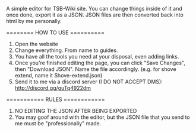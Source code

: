 A simple editor for TSB-Wiki site. You can change things inside of it and once done, export it as a JSON.
JSON files are then converted back into html by me personally.

======== HOW TO USE ==========

1. Open the website
2. Change everything. From name to guides.
3. You have all the tools you need at your disposal, even adding links.
4. Once you're finished editing the page, you can click "Save Changes", then "Download JSON". Name the file accordingly. (e.g. for shove extend, name it Shove-extend.json)
5. Send it to me via a discord server (I DO NOT ACCEPT DMS): http://discord.gg/guTq4922dm

=========== RULES ============
1. NO EDITING THE JSON AFTER BEING EXPORTED
2. You may goof around with the editor, but the JSON file that you send to me must be "professionally" made.
